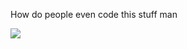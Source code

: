 
How do people even code this stuff man


![](https://i.pinimg.com/736x/e2/50/b7/e250b7fafdfc23f225c7e84c6846ef45.jpg)

